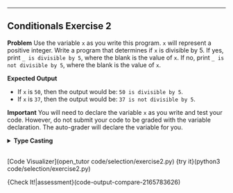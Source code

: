 ----------

## Conditionals Exercise 2

**Problem**
Use the variable `x` as you write this program. `x` will represent a positive integer. Write a program that determines if `x` is divisible by 5. If yes, print `_ is divisible by 5`, where the blank is the value of `x`. If no, print `_ is not divisible by 5`, where the blank is the value of `x`.

**Expected Output**
* If `x` is `50`, then the output would be: `50 is divisible by 5`.
* If `x` is `37`, then the output would be: `37 is not divisible by 5`.


**Important**
You will need to declare the variable `x` as you write and test your code. However, do not submit your code to be graded with the variable declaration. The auto-grader will declare the variable for you.

<details>
  <summary><strong>Type Casting</strong></summary>
  Use the <code>str(x)</code> command to type cast the variable <code>x</code> as a string.
</details><br>

[Code Visualizer](open_tutor code/selection/exercise2.py)
{try it}(python3 code/selection/exercise2.py)

{Check It!|assessment}(code-output-compare-2165783626)
